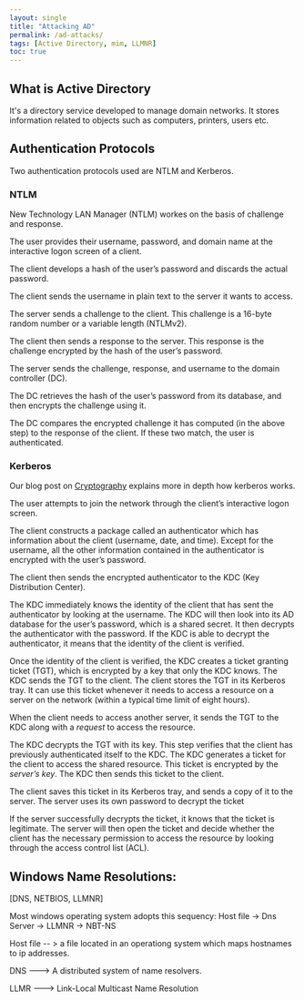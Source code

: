 ```yaml
---
layout: single
title: "Attacking AD"
permalink: /ad-attacks/
tags: [Active Directory, mim, LLMNR]
toc: true
---
```


## What is Active Directory

It's a directory service developed to manage domain networks. It stores information related to objects such as computers, printers, users etc.

## Authentication Protocols

Two authentication protocols used are NTLM and Kerberos.

### NTLM

New Technology LAN Manager (NTLM) workes on the basis of challenge and response.

The user provides their username, password, and domain name at the interactive logon screen of a client.

The client develops a hash of the user’s password and discards the actual password.

The client sends the username in plain text to the server it wants to access.

The server sends a challenge to the client. This challenge is a 16-byte random number or a variable length  (NTLMv2).

The client then sends a response to the server. This response is the challenge encrypted by the hash of the user’s password.

The server sends the challenge, response, and username to the domain controller (DC).

The DC retrieves the hash of the user’s password from its database, and then encrypts the challenge using it.

The DC compares the encrypted challenge it has computed (in the above step) to the response of the client. If these two match, the user is authenticated.

### Kerberos

Our blog post on [Cryptography](/cryptography) explains more in depth how kerberos works.

The user attempts to join the network through the client’s interactive logon screen.

The client constructs a package called an authenticator which has information about the client (username, date, and time). Except for the username, all the other information contained in the authenticator is encrypted with the user’s password.

The client then sends the encrypted authenticator to the KDC (Key Distribution Center).

The KDC immediately knows the identity of the client that has sent the authenticator by looking at the username. The KDC will then look into its AD database for the user’s password, which is a shared secret. It then decrypts the authenticator with the password. If the KDC is able to decrypt the authenticator, it means that the identity of the client is verified.

Once the identity of the client is verified, the KDC creates a ticket granting ticket (TGT), which is encrypted by a key that only the KDC knows.
The KDC sends the TGT to the client. The client stores the TGT in its Kerberos tray. It can use this ticket whenever it needs to access a resource on a server on the network (within a typical time limit of eight hours).

When the client needs to access another server, it sends the TGT to the KDC along with a *request* to access the resource.

The KDC decrypts the TGT with its key. This step verifies that the client has previously authenticated itself to the KDC.
The KDC generates a ticket for the client to access the shared resource. This ticket is encrypted by the *server’s key*. The KDC then sends this ticket to the client.

The client saves this ticket in its Kerberos tray, and sends a copy of it to the server.
The server uses its own password to decrypt the ticket

If the server successfully decrypts the ticket, it knows that the ticket is legitimate. The server will then open the ticket and decide whether the client has the necessary permission to access the resource by looking through the access control list (ACL).


## Windows Name Resolutions:

[DNS, NETBIOS, LLMNR]

Most windows operating system adopts this sequency:
Host file -> Dns Server -> LLMNR -> NBT-NS

Host file -- >  a file located in an operationg system which maps hostnames to ip addresses.

DNS ---> A distributed system of name resolvers.

LLMR ---> Link-Local Multicast Name Resolution

